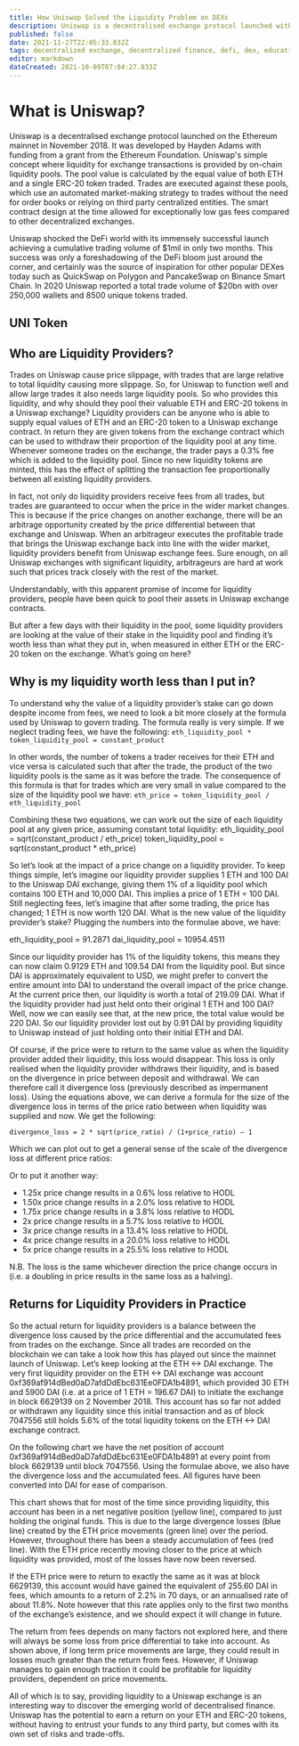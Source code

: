 ```yaml
---
title: How Uniswap Solved the Liquidity Problem on DEXs
description: Uniswap is a decentralised exchange protocol launched with huge success on Ethereum mainnet in November 2018. 
published: false
date: 2021-11-27T22:05:33.032Z
tags: decentralized exchange, decentralized finance, defi, dex, education, finance, liquidity mining, liquidity pool, uniswap
editor: markdown
dateCreated: 2021-10-09T07:04:27.833Z
---
```


# What is Uniswap?

Uniswap is a decentralised exchange protocol launched on the Ethereum mainnet in November 2018. It was developed by Hayden Adams with funding from a grant from the Ethereum Foundation. Uniswap's simple concept where liquidity for exchange transactions is provided by on-chain liquidity pools. The pool value is calculated by the equal value of both ETH and a single ERC-20 token traded. Trades are executed against these pools, which use an automated market-making strategy to trades without the need for order books or relying  on third party centralized entities. The smart contract design at the time allowed for exceptionally low gas fees compared to other decentralized exchanges. 

Uniswap shocked the DeFi world with its immensely successful launch achieving a cumulative trading volume of $1mil in only two months. This success was only a  foreshadowing of the DeFi bloom just around the corner, and certainly was the source of inspiration for other popular DEXes today such as QuickSwap on Polygon and PancakeSwap on Binance Smart Chain. In 2020 Uniswap reported a total trade volume of $20bn with over 250,000 wallets and 8500 unique tokens traded. 

## UNI Token

## Who are Liquidity Providers?

Trades on Uniswap cause price slippage, with trades that are large relative to total liquidity causing more slippage. So, for Uniswap to function well and allow large trades it also needs large liquidity pools. So who provides this liquidity, and why should they pool their valuable ETH and ERC-20 tokens in a Uniswap exchange? Liquidity providers can be anyone who is able to supply equal values of ETH and an ERC-20 token to a Uniswap exchange contract. In return they are given tokens from the exchange contract which can be used to withdraw their proportion of the liquidity pool at any time. Whenever someone trades on the exchange, the trader pays a 0.3% fee which is added to the liquidity pool. Since no new liquidity tokens are minted, this has the effect of splitting the transaction fee proportionally between all existing liquidity providers.

In fact, not only do liquidity providers receive fees from all trades, but trades are guaranteed to occur when the price in the wider market changes. This is because if the price changes on another exchange, there will be an arbitrage opportunity created by the price differential between that exchange and Uniswap. When an arbitrageur executes the profitable trade that brings the Uniswap exchange back into line with the wider market, liquidity providers benefit from Uniswap exchange fees. Sure enough, on all Uniswap exchanges with significant liquidity, arbitrageurs are hard at work such that prices track closely with the rest of the market.


Understandably, with this apparent promise of income for liquidity providers, people have been quick to pool their assets in Uniswap exchange contracts.

But after a few days with their liquidity in the pool, some liquidity providers are looking at the value of their stake in the liquidity pool and finding it’s worth less than what they put in, when measured in either ETH or the ERC-20 token on the exchange. What’s going on here?


## Why is my liquidity worth less than I put in?
To understand why the value of a liquidity provider’s stake can go down despite income from fees, we need to look a bit more closely at the formula used by Uniswap to govern trading. The formula really is very simple. If we neglect trading fees, we have the following: `eth_liquidity_pool * token_liquidity_pool = constant_product`


In other words, the number of tokens a trader receives for their ETH and vice versa is calculated such that after the trade, the product of the two liquidity pools is the same as it was before the trade. The consequence of this formula is that for trades which are very small in value compared to the size of the liquidity pool we have: `eth_price = token_liquidity_pool / eth_liquidity_pool`


Combining these two equations, we can work out the size of each liquidity pool at any given price, assuming constant total liquidity:
eth_liquidity_pool = sqrt(constant_product / eth_price)
token_liquidity_pool = sqrt(constant_product * eth_price)


So let’s look at the impact of a price change on a liquidity provider. To keep things simple, let’s imagine our liquidity provider supplies 1 ETH and 100 DAI to the Uniswap DAI exchange, giving them 1% of a liquidity pool which contains 100 ETH and 10,000 DAI. This implies a price of 1 ETH = 100 DAI. Still neglecting fees, let’s imagine that after some trading, the price has changed; 1 ETH is now worth 120 DAI. What is the new value of the liquidity provider’s stake? Plugging the numbers into the formulae above, we have:

eth_liquidity_pool = 91.2871
dai_liquidity_pool = 10954.4511

Since our liquidity provider has 1% of the liquidity tokens, this means they can now claim 0.9129 ETH and 109.54 DAI from the liquidity pool. But since DAI is approximately equivalent to USD, we might prefer to convert the entire amount into DAI to understand the overall impact of the price change. At the current price then, our liquidity is worth a total of 219.09 DAI. What if the liquidity provider had just held onto their original 1 ETH and 100 DAI? Well, now we can easily see that, at the new price, the total value would be 220 DAI. So our liquidity provider lost out by 0.91 DAI by providing liquidity to Uniswap instead of just holding onto their initial ETH and DAI.


Of course, if the price were to return to the same value as when the liquidity provider added their liquidity, this loss would disappear. This loss is only realised when the liquidity provider withdraws their liquidity, and is based on the divergence in price between deposit and withdrawal. We can therefore call it divergence loss (previously described as impermanent loss). Using the equations above, we can derive a formula for the size of the divergence loss in terms of the price ratio between when liquidity was supplied and now. We get the following:


`divergence_loss = 2 * sqrt(price_ratio) / (1+price_ratio) — 1`


Which we can plot out to get a general sense of the scale of the divergence loss at different price ratios:

Or to put it another way:

- 1.25x price change results in a 0.6% loss relative to HODL
- 1.50x price change results in a 2.0% loss relative to HODL
- 1.75x price change results in a 3.8% loss relative to HODL
- 2x price change results in a 5.7% loss relative to HODL
- 3x price change results in a 13.4% loss relative to HODL
- 4x price change results in a 20.0% loss relative to HODL
- 5x price change results in a 25.5% loss relative to HODL

N.B. The loss is the same whichever direction the price change occurs in (i.e. a doubling in price results in the same loss as a halving).

## Returns for Liquidity Providers in Practice

So the actual return for liquidity providers is a balance between the divergence loss caused by the price differential and the accumulated fees from trades on the exchange. Since all trades are recorded on the blockchain we can take a look how this has played out since the mainnet launch of Uniswap. Let’s keep looking at the ETH <-> DAI exchange.
The very first liquidity provider on the ETH <-> DAI exchange was account 0xf369af914dBed0aD7afdDdEbc631Ee0FDA1b4891, which provided 30 ETH and 5900 DAI (i.e. at a price of 1 ETH = 196.67 DAI) to initiate the exchange in block 6629139 on 2 November 2018. This account has so far not added or withdrawn any liquidity since this initial transaction and as of block 7047556 still holds 5.6% of the total liquidity tokens on the ETH <-> DAI exchange contract.


On the following chart we have the net position of account 0xf369af914dBed0aD7afdDdEbc631Ee0FDA1b4891 at every point from block 6629139 until block 7047556. Using the formulae above, we also have the divergence loss and the accumulated fees. All figures have been converted into DAI for ease of comparison.

This chart shows that for most of the time since providing liquidity, this account has been in a net negative position (yellow line), compared to just holding the original funds. This is due to the large divergence losses (blue line) created by the ETH price movements (green line) over the period. However, throughout there has been a steady accumulation of fees (red line). With the ETH price recently moving closer to the price at which liquidity was provided, most of the losses have now been reversed.


If the ETH price were to return to exactly the same as it was at block 6629139, this account would have gained the equivalent of 255.60 DAI in fees, which amounts to a return of 2.2% in 70 days, or an annualised rate of about 11.8%. Note however that this rate applies only to the first two months of the exchange’s existence, and we should expect it will change in future.


The return from fees depends on many factors not explored here, and there will always be some loss from price differential to take into account. As shown above, if long term price movements are large, they could result in losses much greater than the return from fees. However, if Uniswap manages to gain enough traction it could be profitable for liquidity providers, dependent on price movements.


All of which is to say, providing liquidity to a Uniswap exchange is an interesting way to discover the emerging world of decentralised finance. Uniswap has the potential to earn a return on your ETH and ERC-20 tokens, without having to entrust your funds to any third party, but comes with its own set of risks and trade-offs.